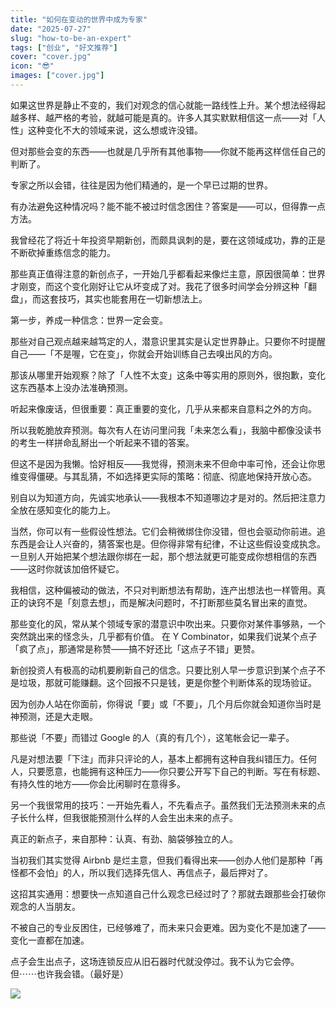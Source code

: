 ```yaml
---
title: "如何在变动的世界中成为专家"
date: "2025-07-27"
slug: "how-to-be-an-expert"
tags: ["创业", "好文推荐"]
cover: "cover.jpg"
icon: "😎"
images: ["cover.jpg"]
---
```

如果这世界是静止不变的，我们对观念的信心就能一路线性上升。某个想法经得起越多样、越严格的考验，就越可能是真的。许多人其实默默相信这一点——对「人性」这种变化不大的领域来说，这么想或许没错。



但对那些会变的东西——也就是几乎所有其他事物——你就不能再这样信任自己的判断了。



专家之所以会错，往往是因为他们精通的，是一个早已过期的世界。



有办法避免这种情况吗？能不能不被过时信念困住？答案是——可以，但得靠一点方法。



我曾经花了将近十年投资早期新创，而颇具讽刺的是，要在这领域成功，靠的正是不断砍掉重练信念的能力。



那些真正值得注意的新创点子，一开始几乎都看起来像烂主意，原因很简单：世界才刚变，而这个变化刚好让它从坏变成了对。我花了很多时间学会分辨这种「翻盘」，而这套技巧，其实也能套用在一切新想法上。



第一步，养成一种信念：世界一定会变。



那些对自己观点越来越笃定的人，潜意识里其实是认定世界静止。只要你不时提醒自己——「不是喔，它在变」，你就会开始训练自己去嗅出风的方向。



那该从哪里开始观察？除了「人性不太变」这条中等实用的原则外，很抱歉，变化这东西基本上没办法准确预测。



听起来像废话，但很重要：真正重要的变化，几乎从来都来自意料之外的方向。



所以我乾脆放弃预测。每次有人在访问里问我「未来怎么看」，我脑中都像没读书的考生一样拼命乱掰出一个听起来不错的答案。



但这不是因为我懒。恰好相反——我觉得，预测未来不但命中率可怜，还会让你思维变得僵硬。与其乱猜，不如选择更实际的策略：彻底、彻底地保持开放心态。



别自以为知道方向，先诚实地承认——我根本不知道哪边才是对的。然后把注意力全放在感知变化的能力上。



当然，你可以有一些假设性想法。它们会稍微绑住你没错，但也会驱动你前进。追东西是会让人兴奋的，猜答案也是。但你得非常有纪律，不让这些假设变成执念。
一旦别人开始把某个想法跟你绑在一起，那个想法就更可能变成你想相信的东西——这时你就该加倍怀疑它。



我相信，这种偏被动的做法，不只对判断想法有帮助，连产出想法也一样管用。真正的诀窍不是「刻意去想」，而是解决问题时，不打断那些莫名冒出来的直觉。



那些变化的风，常从某个领域专家的潜意识中吹出来。只要你对某件事够熟，一个突然跳出来的怪念头，几乎都有价值。
在 Y Combinator，如果我们说某个点子「疯了点」，那通常是称赞——搞不好还比「这点子不错」更赞。



新创投资人有极高的动机要刷新自己的信念。只要比别人早一步意识到某个点子不是垃圾，那就可能赚翻。这个回报不只是钱，更是你整个判断体系的现场验证。



因为创办人站在你面前，你得说「要」或「不要」，几个月后你就会知道你当时是神预测，还是大走眼。



那些说「不要」而错过 Google 的人（真的有几个），这笔帐会记一辈子。



凡是对想法要「下注」而非只评论的人，基本上都拥有这种自我纠错压力。任何人，只要愿意，也能拥有这种压力——你只要公开写下自己的判断。写在有标题、有持久性的地方——你会比闲聊时在意得多。



另一个我很常用的技巧：一开始先看人，不先看点子。虽然我们无法预测未来的点子长什么样，但我很能预测什么样的人会生出未来的点子。



真正的新点子，来自那种：认真、有劲、脑袋够独立的人。



当初我们其实觉得 Airbnb 是烂主意，但我们看得出来——创办人他们是那种「再怪都不会怕」的人，所以我们选择先信人、再信点子，最后押对了。



这招其实通用：想要快一点知道自己什么观念已经过时了？那就去跟那些会打破你观念的人当朋友。



不被自己的专业反困住，已经够难了，而未来只会更难。因为变化不是加速了——变化一直都在加速。



点子会生出点子，这场连锁反应从旧石器时代就没停过。我不认为它会停。
但⋯⋯也许我会错。（最好是）




![](https://prod-files-secure.s3.us-west-2.amazonaws.com/112d0858-5090-4d34-a606-b75eb8d65fd2/46476355-9cf3-4e99-9b7a-3531bc426380/1000202064.png?X-Amz-Algorithm=AWS4-HMAC-SHA256&X-Amz-Content-Sha256=UNSIGNED-PAYLOAD&X-Amz-Credential=ASIAZI2LB466SKOSPO6U%2F20250926%2Fus-west-2%2Fs3%2Faws4_request&X-Amz-Date=20250926T054406Z&X-Amz-Expires=3600&X-Amz-Security-Token=IQoJb3JpZ2luX2VjEP3%2F%2F%2F%2F%2F%2F%2F%2F%2F%2FwEaCXVzLXdlc3QtMiJIMEYCIQCmFam%2FlgUoQKT0KzkWop27epsR%2FdUIcx7LrRSwJNt26AIhAPl0m90ORvt4bZdYuoRsexEAr9iFKJYozUvHtCHN1tXTKogECIb%2F%2F%2F%2F%2F%2F%2F%2F%2F%2FwEQABoMNjM3NDIzMTgzODA1IgyN13aQcCf1G2vJYzoq3AMrpsB9bC%2Bxcm5ad6F4c%2Bn5jOEzcu0IuwAycrbmwPxYN7DpYJSBkrFmzvmB2idqmDY7PNkNRiZ%2F3aDDpZjCkUmmgnaJ5u0u1uQ4k2tWpnAbrGyoSNcCs4fb0lbnNfEH8IMPXPN3nelnZIjJTa7rmagqfBqj9M%2BYPLH%2BN6JfiUmke%2FqunNdZWDrEZmcKJ%2FGd2Ealfnk%2B4G1bOjBcakf%2FhplLEVh4y%2BevcCdQo9Uaj%2FxaKI3Fv26JEMNojQDWpKfzbYwiath8BLW15v2ONjgcBq%2BhM1DI%2Fcvo9KNYUChR9GYYx30J%2FvUyB%2FqdylDcfYJyg3%2FT80qOBlzfkez3VH1A%2FBNgQfYIEKeew7Vz306BIWpDtHw3rlWMartpYtO5W%2BdP68HssSck1BltN2y%2BFL05KnJp6twh%2FUvNXNY%2BCf1h3WTKZ8ONGKf5XfRv61zsrivAcckL0yknVhBowNbjjEiskLgtDwuBrFRnv26sBUo5%2FooUoQc%2FZKfNfCY9rnuuTw%2BaqxhoWReHqN4WsDLze%2FFQIM44Ee34NiVSXa8bISTekdVZRfhiryJ5rc51jqhZGdU2y4vS9CzzLMNj7f9XbWa6Sv18sWYOnYm5LcNQVANuwPsbQejfNrGNK3EChRPoBTCgu9jGBjqkAbmStMRuZuy816JJE1PaUS4%2FsUXLC3v3BrMGExvJBYFWxfGOzNARbcwQEA20NblV6UZRyENIBNuwKW8p46Uwqixlh8bKecigSJKAVNlOmjfgZpIQtfcrNVnCDfhRAEiYDdy2rfN65tKM4T7kHdTysoZHhyA6RkP3dP65%2BPFCEUbEUIJ%2B1l4WcTIipNkkw38JJqIdo%2FKobVbTRNapNmHpW9TqUZKO&X-Amz-Signature=c56bfd6d5d2a51db7a4c0ae2cbb6426ec9c2e8b4f6a7f93ee63d1ece70733d3b&X-Amz-SignedHeaders=host&x-amz-checksum-mode=ENABLED&x-id=GetObject)

